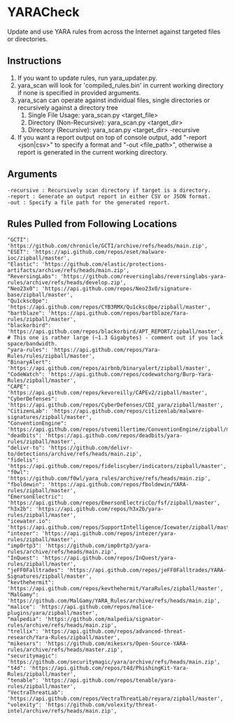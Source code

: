 # YARACheck
 Update and use YARA rules from across the Internet against targeted files or directories.


## Instructions
1. If you want to update rules, run yara_updater.py.
2. yara_scan will look for 'compiled_rules.bin' in current working directory if none is specified in provided arguments.
3. yara_scan can operate against individual files, single directories or recursively against a directory tree
   1. Single File Usage: yara_scan.py <target_file>
   2. Directory (Non-Recursive): yara_scan.py <target_dir>
   3. Directory (Recursive): yara_scan.py <target_dir> -recursive
4. If you want a report output on top of console output, add "-report <json|csv>" to specify a format and "-out <file_path>", otherwise a report is generated in the current working directory.

## Arguments
```
-recursive : Recursively scan directory if target is a directory.
-report : Generate an output report in either CSV or JSON format.
-out : Specify a file path for the generated report.
```

## Rules Pulled from Following Locations
    "GCTI": 'https://github.com/chronicle/GCTI/archive/refs/heads/main.zip',
    "ESET": 'https://api.github.com/repos/eset/malware-ioc/zipball/master',
    "Elastic": 'https://github.com/elastic/protections-artifacts/archive/refs/heads/main.zip',
    "ReversingLabs": 'https://github.com/reversinglabs/reversinglabs-yara-rules/archive/refs/heads/develop.zip',
    "Neo23x0": 'https://api.github.com/repos/Neo23x0/signature-base/zipball/master',
    "Qu1cksc0pe": 'https://api.github.com/repos/CYB3RMX/Qu1cksc0pe/zipball/master',
    "bartblaze": 'https://api.github.com/repos/bartblaze/Yara-rules/zipball/master',
    "blackorbird": 'https://api.github.com/repos/blackorbird/APT_REPORT/zipball/master', # This one is rather large (~1.3 Gigabytes) - comment out if you lack space/bandwidth.
    "yara-rules": 'https://api.github.com/repos/Yara-Rules/rules/zipball/master',
    "BinaryAlert": 'https://api.github.com/repos/airbnb/binaryalert/zipball/master',
    "CodeWatch": 'https://api.github.com/repos/codewatchorg/Burp-Yara-Rules/zipball/master',
    "CAPE": 'https://api.github.com/repos/kevoreilly/CAPEv2/zipball/master',
    "CyberDefenses": 'https://api.github.com/repos/CyberDefenses/CDI_yara/zipball/master',
    "CitizenLab": 'https://api.github.com/repos/citizenlab/malware-signatures/zipball/master',
    "ConventionEngine": 'https://api.github.com/repos/stvemillertime/ConventionEngine/zipball/master',
    "deadbits": 'https://api.github.com/repos/deadbits/yara-rules/zipball/master',
    "delivr-to": 'https://github.com/delivr-to/detections/archive/refs/heads/main.zip',
    "fidelis": 'https://api.github.com/repos/fideliscyber/indicators/zipball/master',
    "f0wl": 'https://github.com/f0wl/yara_rules/archive/refs/heads/main.zip',
    "fboldewin": 'https://api.github.com/repos/fboldewin/YARA-rules/zipball/master',
    "EmersonElectric": 'https://api.github.com/repos/EmersonElectricCo/fsf/zipball/master',
    "h3x2b": 'https://api.github.com/repos/h3x2b/yara-rules/zipball/master',
    "icewater.io": 'https://api.github.com/repos/SupportIntelligence/Icewater/zipball/master',
    "intezer": 'https://api.github.com/repos/intezer/yara-rules/zipball/master',
    "imp0rtp3": 'https://github.com/imp0rtp3/yara-rules/archive/refs/heads/main.zip',
    "InQuest": 'https://api.github.com/repos/InQuest/yara-rules/zipball/master',
    "jeFF0Falltrades": 'https://api.github.com/repos/jeFF0Falltrades/YARA-Signatures/zipball/master',
    "kevthehermit": 'https://api.github.com/repos/kevthehermit/YaraRules/zipball/master',
    "MalGamy": 'https://github.com/MalGamy/YARA_Rules/archive/refs/heads/main.zip',
    "malice": 'https://api.github.com/repos/malice-plugins/yara/zipball/master',
    "malpedia": 'https://github.com/malpedia/signator-rules/archive/refs/heads/main.zip',
    "trellix": 'https://api.github.com/repos/advanced-threat-research/Yara-Rules/zipball/master',
    "mikesxrs": 'https://github.com/mikesxrs/Open-Source-YARA-rules/archive/refs/heads/master.zip',
    "securitymagic": 'https://github.com/securitymagic/yara/archive/refs/heads/main.zip',
    "t4d": 'https://api.github.com/repos/t4d/PhishingKit-Yara-Rules/zipball/master',
    "tenable": 'https://api.github.com/repos/tenable/yara-rules/zipball/master',
    "VectraThreatLab": 'https://api.github.com/repos/VectraThreatLab/reyara/zipball/master',
    "volexity": 'https://github.com/volexity/threat-intel/archive/refs/heads/main.zip',